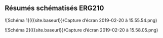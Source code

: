 ## Résumés schématisés ERG210

![Schéma 1]({{site.baseurl}}/Capture d’écran 2019-02-20 à 15.55.54.png)

![Schéma 2]({{site.baseurl}}/Capture d’écran 2019-02-20 à 15.58.05.png)
